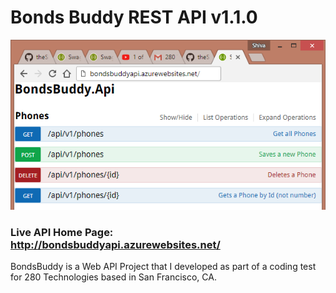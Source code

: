 # Bonds Buddy REST API v1.1.0

![BondsBuddy API V1 Endpoints](/Docs/Media/v1-api-homepage-screenshot.png?raw=true "BondsBuddy API V1 Endpoints") 

### Live API Home Page: http://bondsbuddyapi.azurewebsites.net/

BondsBuddy is a Web API Project that I developed as part of a coding test for 280 Technologies based in San Francisco, CA.
